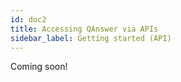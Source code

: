 ```yaml
---
id: doc2
title: Accessing QAnswer via APIs
sidebar_label: Getting started (API)
---
```


Coming soon!